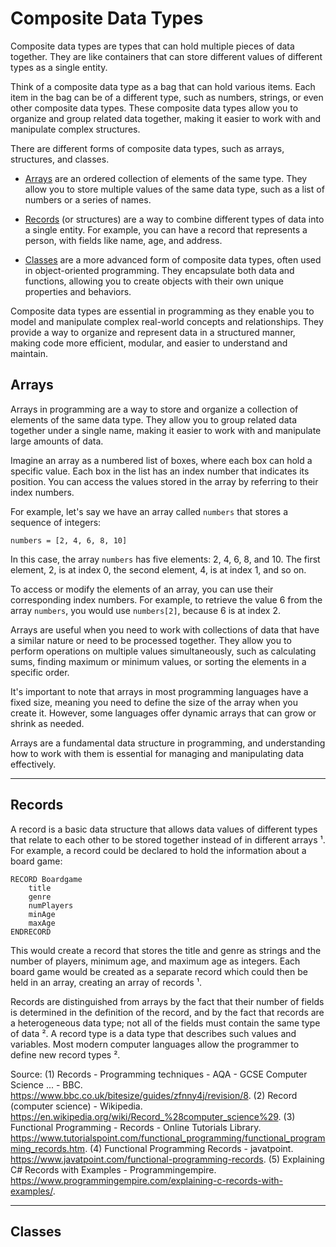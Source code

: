 # Composite Data Types

Composite data types are types that can hold multiple pieces of data together. They are like containers that can store different values of different types as a single entity.

Think of a composite data type as a bag that can hold various items. Each item in the bag can be of a different type, such as numbers, strings, or even other composite data types. These composite data types allow you to organize and group related data together, making it easier to work with and manipulate complex structures.

There are different forms of composite data types, such as arrays, structures, and classes.

- [Arrays](#composite-data-types) are an ordered collection of elements of the same type. They allow you to store multiple values of the same data type, such as a list of numbers or a series of names.

- [Records](#composite-data-types) (or structures) are a way to combine different types of data into a single entity. For example, you can have a record that represents a person, with fields like name, age, and address.

- [Classes](#composite-data-types) are a more advanced form of composite data types, often used in object-oriented programming. They encapsulate both data and functions, allowing you to create objects with their own unique properties and behaviors.

Composite data types are essential in programming as they enable you to model and manipulate complex real-world concepts and relationships. They provide a way to organize and represent data in a structured manner, making code more efficient, modular, and easier to understand and maintain.


## Arrays

 Arrays in programming are a way to store and organize a collection of elements of the same data type. They allow you to group related data together under a single name, making it easier to work with and manipulate large amounts of data.

Imagine an array as a numbered list of boxes, where each box can hold a specific value. Each box in the list has an index number that indicates its position. You can access the values stored in the array by referring to their index numbers.

For example, let's say we have an array called `numbers` that stores a sequence of integers:

```
numbers = [2, 4, 6, 8, 10]
```

In this case, the array `numbers` has five elements: 2, 4, 6, 8, and 10. The first element, 2, is at index 0, the second element, 4, is at index 1, and so on.

To access or modify the elements of an array, you can use their corresponding index numbers. For example, to retrieve the value 6 from the array `numbers`, you would use `numbers[2]`, because 6 is at index 2.

Arrays are useful when you need to work with collections of data that have a similar nature or need to be processed together. They allow you to perform operations on multiple values simultaneously, such as calculating sums, finding maximum or minimum values, or sorting the elements in a specific order.

It's important to note that arrays in most programming languages have a fixed size, meaning you need to define the size of the array when you create it. However, some languages offer dynamic arrays that can grow or shrink as needed.

Arrays are a fundamental data structure in programming, and understanding how to work with them is essential for managing and manipulating data effectively.

---

## Records

A record is a basic data structure that allows data values of different types that relate to each other to be stored together instead of in different arrays ¹. For example, a record could be declared to hold the information about a board game: 

```
RECORD Boardgame 
    title 
    genre 
    numPlayers 
    minAge 
    maxAge 
ENDRECORD
```

This would create a record that stores the title and genre as strings and the number of players, minimum age, and maximum age as integers. Each board game would be created as a separate record which could then be held in an array, creating an array of records ¹.

Records are distinguished from arrays by the fact that their number of fields is determined in the definition of the record, and by the fact that records are a heterogeneous data type; not all of the fields must contain the same type of data ². A record type is a data type that describes such values and variables. Most modern computer languages allow the programmer to define new record types ².



Source:
(1) Records - Programming techniques - AQA - GCSE Computer Science ... - BBC. https://www.bbc.co.uk/bitesize/guides/zfnny4j/revision/8.
(2) Record (computer science) - Wikipedia. https://en.wikipedia.org/wiki/Record_%28computer_science%29.
(3) Functional Programming - Records - Online Tutorials Library. https://www.tutorialspoint.com/functional_programming/functional_programming_records.htm.
(4) Functional Programming Records - javatpoint. https://www.javatpoint.com/functional-programming-records.
(5) Explaining C# Records with Examples - Programmingempire. https://www.programmingempire.com/explaining-c-records-with-examples/.

---

## Classes